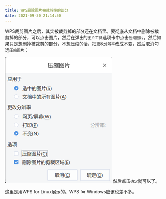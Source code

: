 ```yaml
---
title: WPS删除图片被裁剪掉的部分
date: 2021-09-30 21:14:50
---
```


WPS裁剪图片之后，其实被裁剪掉的部分还在文档里。要彻底从文档中删除被裁剪掉的部分，可以点击图片，然后在弹出的`图片工具`选项卡中点击`压缩图片`，然后如果只是想删掉被裁剪的部分，不想压缩的话，把`更改分辨率`改成不变，然后取消勾选`压缩图片`：

![在这里插入图片描述](WPS删除图片被裁剪掉的部分/c7ad463563de444f9d0c07c4deb6baf5.png)
然后点击`确定`就可以了。

这里是用WPS for Linux展示的。WPS for Windows应该也差不多。
